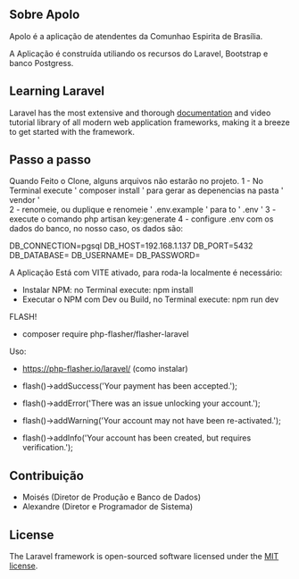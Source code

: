 ## Sobre Apolo

Apolo é a aplicação de atendentes da Comunhao Espirita de Brasília.

A Aplicação é construída utiliando os recursos do Laravel, Bootstrap e banco Postgress.

## Learning Laravel

Laravel has the most extensive and thorough [documentation](https://laravel.com/docs) and video tutorial library of all modern web application frameworks, making it a breeze to get started with the framework.

## Passo a passo

Quando Feito o Clone, alguns arquivos não estarão no projeto.
1 - No Terminal execute  ' composer install ' para gerar as depenencias na pasta ' vendor '  
2 - renomeie, ou duplique e renomeie ' .env.example ' para to ' .env '
3 - execute o comando php artisan key:generate
4 - configure .env com os dados do banco, no nosso caso, os dados são: 

DB_CONNECTION=pgsql
DB_HOST=192.168.1.137
DB_PORT=5432
DB_DATABASE=
DB_USERNAME=
DB_PASSWORD=

A Aplicação Está com VITE ativado, para roda-la localmente é necessário:
 - Instalar NPM: no Terminal execute: npm install
 - Executar o NPM com Dev ou Build, no Terminal execute: npm run dev

FLASH!
 - composer require php-flasher/flasher-laravel

 Uso:

 - https://php-flasher.io/laravel/ (como instalar)

 - flash()->addSuccess('Your payment has been accepted.');

 - flash()->addError('There was an issue unlocking your account.');

 - flash()->addWarning('Your account may not have been re-activated.');

 - flash()->addInfo('Your account has been created, but requires verification.');

## Contribuição

 - Moisés (Diretor de Produção e Banco de Dados)
 - Alexandre (Diretor e Programador de Sistema)

## License

The Laravel framework is open-sourced software licensed under the [MIT license](https://opensource.org/licenses/MIT).
